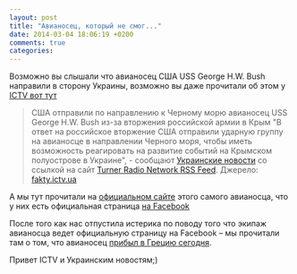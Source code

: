 ```yaml
---
layout: post
title: "Авианосец, который не смог..."
date: 2014-03-04 18:06:19 +0200
comments: true
categories:
---
```

Возможно вы слышали что авианосец США USS George H.W. Bush направили в сторону Украины, возможно вы даже прочитали об этом у [ICTV вот тут](http://fakty.ictv.ua/ru/index/read-news/id/1506591)

> США отправили по направлению к Черному морю авианосец USS George H.W. Bush из-за вторжения российской армии в Крым
> "В ответ на российское вторжение США отправили ударную группу на авианосце в направлении Черного моря, чтобы иметь возможность реагировать на развитие событий на Крымском полуострове в Украине", - сообщают [Украинские новости](http://un.ua/ukr/) со ссылкой на сайт [Turner Radio Network RSS Feed](http://www.turnerradionetwork.com/news/340-pat).
> Джерело: [fakty.ictv.ua](fakty.ictv.ua)

А мы тут прочитали на <a href="http://www.public.navy.mil/airfor/cvn77/Pages/USS%20GEORGE%20H.W.%20BUSH%20(CVN%2077).aspx">официальном сайте</a> этого самого авианосца, что у них есть официальная страница [на Facebook](http://www.facebook.com/USSGeorgeHWBush)

После того как нас отпустила истерика по поводу того что экипаж авианосца ведет официальную страницу на Facebook – мы прочитали там о том, что авианосец [прибыл в Грецию сегодня](https://www.facebook.com/notes/uss-george-hw-bush-cvn-77/uss-george-hw-bush-arrives-in-greece/666275313432490).

Привет ICTV и Украинским новостям;)
